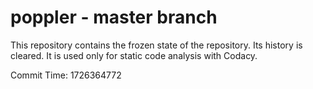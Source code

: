 # poppler - master branch

This repository contains the frozen state of the repository.
Its history is cleared. It is used only for static code
analysis with Codacy.

Commit Time: 1726364772